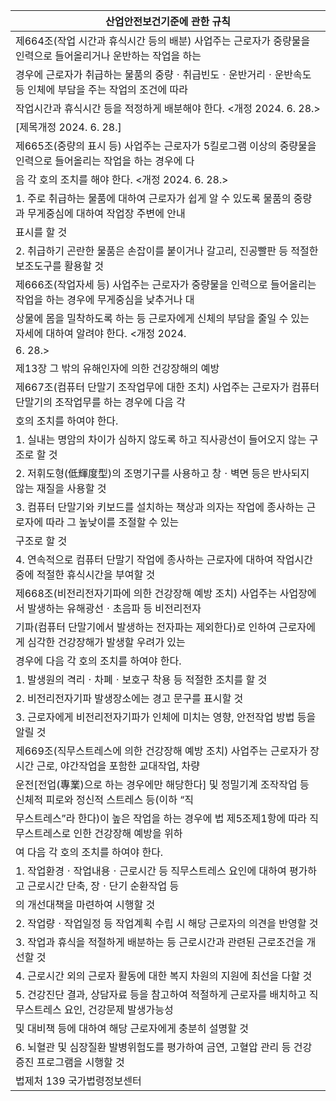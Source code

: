 | 산업안전보건기준에 관한 규칙 |
| --- |
| 제664조(작업 시간과 휴식시간 등의 배분) 사업주는 근로자가 중량물을 인력으로 들어올리거나 운반하는 작업을 하는 |
| 경우에 근로자가 취급하는 물품의 중량ㆍ취급빈도ㆍ운반거리ㆍ운반속도 등 인체에 부담을 주는 작업의 조건에 따라 |
| 작업시간과 휴식시간 등을 적정하게 배분해야 한다. <개정 2024. 6. 28.> |
| [제목개정 2024. 6. 28.] |
| 제665조(중량의 표시 등) 사업주는 근로자가 5킬로그램 이상의 중량물을 인력으로 들어올리는 작업을 하는 경우에 다 |
| 음 각 호의 조치를 해야 한다. <개정 2024. 6. 28.> |
| 1. 주로 취급하는 물품에 대하여 근로자가 쉽게 알 수 있도록 물품의 중량과 무게중심에 대하여 작업장 주변에 안내 |
| 표시를 할 것 |
| 2. 취급하기 곤란한 물품은 손잡이를 붙이거나 갈고리, 진공빨판 등 적절한 보조도구를 활용할 것 |
| 제666조(작업자세 등) 사업주는 근로자가 중량물을 인력으로 들어올리는 작업을 하는 경우에 무게중심을 낮추거나 대 |
| 상물에 몸을 밀착하도록 하는 등 근로자에게 신체의 부담을 줄일 수 있는 자세에 대하여 알려야 한다. <개정 2024. |
| 6. 28.> |
| 제13장 그 밖의 유해인자에 의한 건강장해의 예방 |
| 제667조(컴퓨터 단말기 조작업무에 대한 조치) 사업주는 근로자가 컴퓨터 단말기의 조작업무를 하는 경우에 다음 각 |
| 호의 조치를 하여야 한다. |
| 1. 실내는 명암의 차이가 심하지 않도록 하고 직사광선이 들어오지 않는 구조로 할 것 |
| 2. 저휘도형(低輝度型)의 조명기구를 사용하고 창ㆍ벽면 등은 반사되지 않는 재질을 사용할 것 |
| 3. 컴퓨터 단말기와 키보드를 설치하는 책상과 의자는 작업에 종사하는 근로자에 따라 그 높낮이를 조절할 수 있는 |
| 구조로 할 것 |
| 4. 연속적으로 컴퓨터 단말기 작업에 종사하는 근로자에 대하여 작업시간 중에 적절한 휴식시간을 부여할 것 |
| 제668조(비전리전자기파에 의한 건강장해 예방 조치) 사업주는 사업장에서 발생하는 유해광선ㆍ초음파 등 비전리전자 |
| 기파(컴퓨터 단말기에서 발생하는 전자파는 제외한다)로 인하여 근로자에게 심각한 건강장해가 발생할 우려가 있는 |
| 경우에 다음 각 호의 조치를 하여야 한다. |
| 1. 발생원의 격리ㆍ차폐ㆍ보호구 착용 등 적절한 조치를 할 것 |
| 2. 비전리전자기파 발생장소에는 경고 문구를 표시할 것 |
| 3. 근로자에게 비전리전자기파가 인체에 미치는 영향, 안전작업 방법 등을 알릴 것 |
| 제669조(직무스트레스에 의한 건강장해 예방 조치) 사업주는 근로자가 장시간 근로, 야간작업을 포함한 교대작업, 차량 |
| 운전[전업(專業)으로 하는 경우에만 해당한다] 및 정밀기계 조작작업 등 신체적 피로와 정신적 스트레스 등(이하 “직 |
| 무스트레스”라 한다)이 높은 작업을 하는 경우에 법 제5조제1항에 따라 직무스트레스로 인한 건강장해 예방을 위하 |
| 여 다음 각 호의 조치를 하여야 한다. |
| 1. 작업환경ㆍ작업내용ㆍ근로시간 등 직무스트레스 요인에 대하여 평가하고 근로시간 단축, 장ㆍ단기 순환작업 등 |
| 의 개선대책을 마련하여 시행할 것 |
| 2. 작업량ㆍ작업일정 등 작업계획 수립 시 해당 근로자의 의견을 반영할 것 |
| 3. 작업과 휴식을 적절하게 배분하는 등 근로시간과 관련된 근로조건을 개선할 것 |
| 4. 근로시간 외의 근로자 활동에 대한 복지 차원의 지원에 최선을 다할 것 |
| 5. 건강진단 결과, 상담자료 등을 참고하여 적절하게 근로자를 배치하고 직무스트레스 요인, 건강문제 발생가능성 |
| 및 대비책 등에 대하여 해당 근로자에게 충분히 설명할 것 |
| 6. 뇌혈관 및 심장질환 발병위험도를 평가하여 금연, 고혈압 관리 등 건강증진 프로그램을 시행할 것 |
| 법제처                                                            139                                                       국가법령정보센터 |